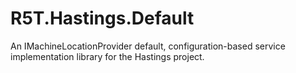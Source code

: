 # R5T.Hastings.Default
An IMachineLocationProvider default, configuration-based service implementation library for the Hastings project.
